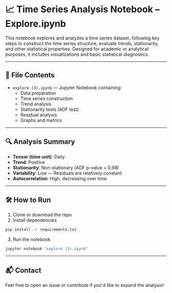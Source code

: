 # 📈 Time Series Analysis Notebook – Explore.ipynb

This notebook explores and analyzes a time series dataset, following key steps to construct the time series structure, evaluate trends, stationarity, and other statistical properties. Designed for academic or analytical purposes, it includes visualizations and basic statistical diagnostics.

---

## 📁 File Contents

- `explore (3).ipynb` — Jupyter Notebook containing:
  - Data preparation
  - Time series construction
  - Trend analysis
  - Stationarity tests (ADF test)
  - Residual analysis
  - Graphs and metrics

---

## 🔍 Analysis Summary

- **Tensor (time unit)**: Daily  
- **Trend**: Positive  
- **Stationarity**: Non-stationary (ADF p-value = 0.98)  
- **Variability**: Low — Residuals are relatively constant  
- **Autocorrelation**: High, decreasing over time  

---

## 🛠 How to Run

1. Clone or download the repo
2. Install dependencies

```bash
pip install -r requirements.txt
```

3. Run the notebook

```bash
jupyter notebook "explore (3).ipynb"
```

---

## 📬 Contact

Feel free to open an issue or contribute if you'd like to expand the analysis!
